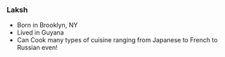 ### Laksh

* Born in Brooklyn, NY
* Lived in Guyana
* Can Cook many types of cuisine ranging from Japanese to French to Russian even!
